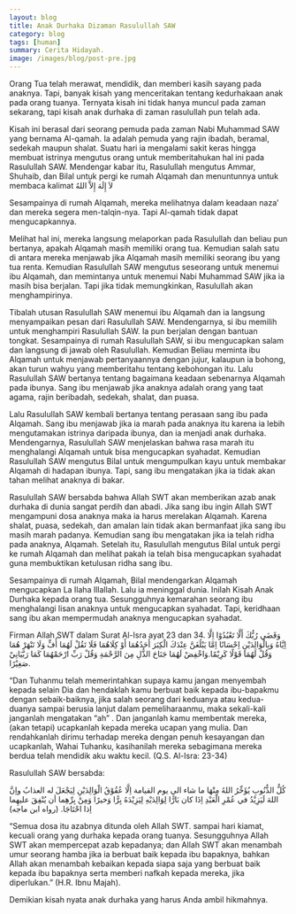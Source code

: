 ```yaml
---
layout: blog
title: Anak Durhaka Dizaman Rasulullah SAW
category: blog
tags: [human]  
summary: Cerita Hidayah.
image: /images/blog/post-pre.jpg
---
```


Orang Tua telah merawat, mendidik, dan memberi kasih sayang pada anaknya. Tapi, banyak kisah yang menceritakan tentang kedurhakaan anak pada orang tuanya. Ternyata kisah ini tidak hanya muncul pada zaman sekarang, tapi kisah anak durhaka di zaman rasulullah pun telah ada.

Kisah ini berasal dari seorang pemuda pada zaman Nabi Muhammad SAW yang bernama Al-qamah. Ia adalah pemuda yang rajin ibadah, beramal, sedekah maupun shalat. Suatu hari ia mengalami sakit keras hingga membuat istrinya mengutus orang untuk memberitahukan hal ini pada Rasulullah SAW. Mendengar kabar itu, Rasulullah mengutus Ammar, Shuhaib, dan Bilal untuk pergi ke rumah Alqamah dan menuntunnya untuk membaca kalimat
لاَ إِلَهَ إِلاَّ اللهُ

Sesampainya di rumah Alqamah, mereka melihatnya dalam keadaan naza’ dan mereka segera men-talqin-nya. Tapi Al-qamah tidak dapat mengucapkannya.

Melihat hal ini, mereka langsung melaporkan pada Rasulullah dan beliau pun bertanya, apakah Alqamah masih memiliki orang tua. Kemudian salah satu di antara mereka menjawab jika Alqamah masih memiliki seorang ibu yang tua renta. Kemudian Rasulullah SAW mengutus seseorang untuk menemui ibu Alqamah, dan memintanya untuk menemui Nabi Muhammad SAW jika ia masih bisa berjalan. Tapi jika tidak memungkinkan, Rasulullah akan menghampirinya.

Tibalah utusan Rasulullah SAW menemui ibu Alqamah dan ia langsung menyampaikan pesan dari Rasulullah SAW. Mendengarnya, si ibu memilih untuk menghampiri Rasulullah SAW. Ia pun berjalan dengan bantuan tongkat. Sesampainya di rumah Rasulullah SAW, si ibu mengucapkan salam dan langsung di jawab oleh Rasulullah. Kemudian Beliau meminta ibu Alqamah untuk menjawab pertanyaannya dengan jujur, kalaupun ia bohong, akan turun wahyu yang memberitahu tentang kebohongan itu. Lalu Rasulullah SAW bertanya tentang bagaimana keadaan sebenarnya Alqamah pada ibunya. Sang ibu menjawab jika anaknya adalah orang yang taat agama, rajin beribadah, sedekah, shalat, dan puasa.

Lalu Rasulullah SAW kembali bertanya tentang perasaan sang ibu pada Alqamah. Sang ibu menjawab jika ia marah pada anaknya itu karena ia lebih mengutamakan istrinya daripada ibunya, dan ia menjadi anak durhaka. Mendengarnya, Rasulullah SAW menjelaskan bahwa rasa marah itu menghalangi Alqamah untuk bisa mengucapkan syahadat. Kemudian Rasulullah SAW mengutus Bilal untuk mengumpulkan kayu untuk membakar Alqamah di hadapan ibunya. Tapi, sang ibu mengatakan jika ia tidak akan tahan melihat anaknya di bakar.

Rasulullah SAW bersabda bahwa Allah SWT akan memberikan azab anak durhaka di dunia sangat perdih dan abadi. Jika sang ibu ingin Allah SWT mengampuni dosa anaknya maka ia harus merelakan Alqamah. Karena shalat, puasa, sedekah, dan amalan lain tidak akan bermanfaat jika sang ibu masih marah padanya. Kemudian sang ibu mengatakan jika ia telah ridha pada anaknya, Alqamah. Setelah itu, Rasulullah mengutus Bilal untuk pergi ke rumah Alqamah dan melihat pakah ia telah bisa mengucapkan syahadat guna membuktikan ketulusan ridha sang ibu.

Sesampainya di rumah Alqamah, Bilal mendengarkan Alqamah mengucapkan La Ilaha Illallah. Lalu ia meninggal dunia. Inilah Kisah Anak Durhaka kepada orang tua. Sesungguhnya kemarahan seorang ibu menghalangi lisan anaknya untuk mengucapkan syahadat. Tapi, keridhaan sang ibu akan mempermudah anaknya mengucapkan syahadat.

Firman Allah SWT dalam Surat Al-Isra ayat 23 dan 34.
وَقَضَي رُبُّكَ أَلَّا تَعْبُدُوْا اِلَّا اِيَّاهُ وَبِالْوَالِدَيْنِ اِحْسَانًا اِمَّا يَبْلُغَنَّ عِنْدَكَ الْكِبَرَ أَحَدُهُمَا أَوْ كِلَاهُمَا فَلَا تَقُلْ لَهُمَا أُفٍّ وَلَا تَنْهَرْ هُمَا وَقُلْ لَهُمَا قَوْلًا كَرِيْمًا.وَاخْفِضْ لَهُمَا جَنَاحَ الذُّلِ مِنَ الرَّحْمَةِ وَقُلْ رَبِّ ارْحَمْهُمَا كَمَا رَبَّيَانِيْ صَغِيْرًا.

“Dan Tuhanmu telah memerintahkan supaya kamu jangan menyembah kepada selain Dia dan hendaklah kamu berbuat baik kepada ibu-bapakmu dengan sebaik-baiknya, jika salah seorang dari keduanya atau kedua-duanya sampai berusia lanjut dalam pemeliharaanmu, maka sekali-kali janganlah mengatakan “ah” . Dan janganlah kamu membentak mereka, (akan tetapi) ucapkanlah kepada mereka ucapan yang mulia. Dan rendahkanlah dirimu terhadap mereka dengan penuh kesayangan dan ucapkanlah, Wahai Tuhanku, kasihanilah mereka sebagimana mereka berdua telah mendidik aku waktu kecil. (Q.S. Al-Isra: 23-34)

Rasulullah SAW bersabda:

كُلُّ الذُّنُوبِ يُؤَخِّرُ اللهُ مِنْهَا ما شاء الي يوم القيامة اِلَّا عُقُوْقُ الْوَالِدَيْنِ لِيَجْعَلَ له العذابُ واِنَّ اللهَ لَيَزِيْدُ في عُمْرِ الْعَبْدِ اِذَا كان بَارًّا لِوَالِدَيْهِ لِيَزِيْدَهُ بِرًّا وَخيرًا وَمِنْ بِرِّهِما أن يُنْفِقَ عليهِما اِذا احْتَاجَا. (رواه ابن ماجه)

“Semua dosa itu azabnya ditunda oleh Allah SWT. sampai hari kiamat, kecuali orang yang durhaka kepada orang tuanya. Sesungguhnya Allah SWT akan mempercepat azab kepadanya; dan Allah SWT akan menambah umur seorang hamba jika ia berbuat baik kepada ibu bapaknya, bahkan Allah akan menambah kebaikan kepada siapa saja yang berbuat baik kepada ibu bapaknya serta memberi nafkah kepada mereka, jika diperlukan.” (H.R. Ibnu Majah).

Demikian kisah nyata anak durhaka yang harus Anda ambil hikmahnya.

